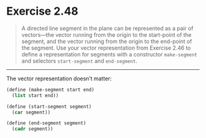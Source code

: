 # Exercise 2.48

> A directed line segment in the plane can be represented as a pair of vectors—the vector running from the origin to the start-point of the segment, and the vector running from the origin to the end-point of the segment.
> Use your vector representation from Exercise 2.46 to define a representation for segments with a constructor `make-segment` and selectors `start-segment` and `end-segment`.

---

The vector representation doesn’t matter:
```scheme
(define (make-segment start end)
  (list start end))

(define (start-segment segment)
  (car segment))

(define (end-segment segment)
  (cadr segment))
```
